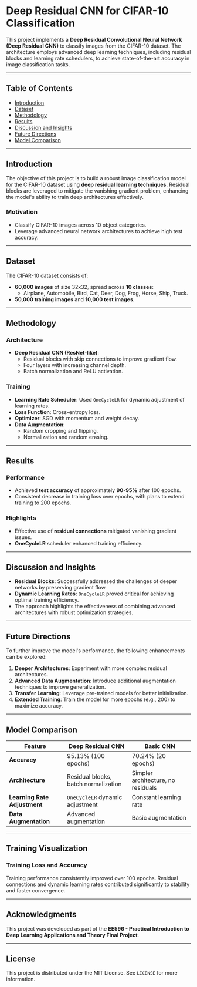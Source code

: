 # Deep Residual CNN for CIFAR-10 Classification

This project implements a **Deep Residual Convolutional Neural Network (Deep Residual CNN)** to classify images from the CIFAR-10 dataset. The architecture employs advanced deep learning techniques, including residual blocks and learning rate schedulers, to achieve state-of-the-art accuracy in image classification tasks.

---

## Table of Contents

- [Introduction](#introduction)
- [Dataset](#dataset)
- [Methodology](#methodology)
- [Results](#results)
- [Discussion and Insights](#discussion-and-insights)
- [Future Directions](#future-directions)
- [Model Comparison](#model-comparison)

---

## Introduction

The objective of this project is to build a robust image classification model for the CIFAR-10 dataset using **deep residual learning techniques**. Residual blocks are leveraged to mitigate the vanishing gradient problem, enhancing the model's ability to train deep architectures effectively.

### Motivation
- Classify CIFAR-10 images across 10 object categories.
- Leverage advanced neural network architectures to achieve high test accuracy.

---

## Dataset

The CIFAR-10 dataset consists of:
- **60,000 images** of size 32x32, spread across **10 classes**:
  - Airplane, Automobile, Bird, Cat, Deer, Dog, Frog, Horse, Ship, Truck.
- **50,000 training images** and **10,000 test images**.

---

## Methodology

### Architecture
- **Deep Residual CNN (ResNet-like)**:
  - Residual blocks with skip connections to improve gradient flow.
  - Four layers with increasing channel depth.
  - Batch normalization and ReLU activation.

### Training
- **Learning Rate Scheduler**: Used `OneCycleLR` for dynamic adjustment of learning rates.
- **Loss Function**: Cross-entropy loss.
- **Optimizer**: SGD with momentum and weight decay.
- **Data Augmentation**:
  - Random cropping and flipping.
  - Normalization and random erasing.

---

## Results

### Performance
- Achieved **test accuracy** of approximately **90-95%** after 100 epochs.
- Consistent decrease in training loss over epochs, with plans to extend training to 200 epochs.

### Highlights
- Effective use of **residual connections** mitigated vanishing gradient issues.
- **OneCycleLR** scheduler enhanced training efficiency.

---

## Discussion and Insights

- **Residual Blocks**: Successfully addressed the challenges of deeper networks by preserving gradient flow.
- **Dynamic Learning Rates**: `OneCycleLR` proved critical for achieving optimal training efficiency.
- The approach highlights the effectiveness of combining advanced architectures with robust optimization strategies.

---

## Future Directions

To further improve the model's performance, the following enhancements can be explored:
1. **Deeper Architectures**: Experiment with more complex residual architectures.
2. **Advanced Data Augmentation**: Introduce additional augmentation techniques to improve generalization.
3. **Transfer Learning**: Leverage pre-trained models for better initialization.
4. **Extended Training**: Train the model for more epochs (e.g., 200) to maximize accuracy.

---

## Model Comparison

| Feature                        | Deep Residual CNN       | Basic CNN                 |
|--------------------------------|-------------------------|---------------------------|
| **Accuracy**                   | 95.13% (100 epochs)     | 70.24% (20 epochs)        |
| **Architecture**               | Residual blocks, batch normalization | Simpler architecture, no residuals |
| **Learning Rate Adjustment**   | `OneCycleLR` dynamic adjustment | Constant learning rate    |
| **Data Augmentation**          | Advanced augmentation   | Basic augmentation        |

---

## Training Visualization

### Training Loss and Accuracy
Training performance consistently improved over 100 epochs. Residual connections and dynamic learning rates contributed significantly to stability and faster convergence.

---

## Acknowledgments

This project was developed as part of the **EE596 - Practical Introduction to Deep Learning Applications and Theory Final Project**.

---

## License

This project is distributed under the MIT License. See `LICENSE` for more information.
